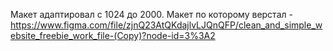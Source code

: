 Макет адаптировал с 1024 до 2000.
Макет по которому верстал - https://www.figma.com/file/zjnQ23AtQKdajlvLJQnQFP/clean_and_simple_website_freebie_work_file-(Copy)?node-id=3%3A2